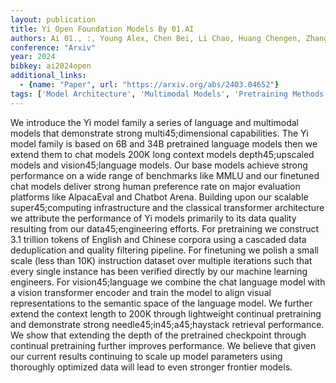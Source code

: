```yaml
---
layout: publication
title: Yi Open Foundation Models By 01.AI
authors: Ai 01., :, Young Alex, Chen Bei, Li Chao, Huang Chengen, Zhang Ge, Zhang Guanwei, Li Heng, Zhu Jiangcheng, Chen Jianqun, Chang Jing, Yu Kaidong, Liu Peng, Liu Qiang, Yue Shawn, Yang Senbin, Yang Shiming, Yu Tao, Xie Wen, Huang Wenhao, Hu Xiaohui, Ren Xiaoyi, Niu Xinyao, Nie Pengcheng, Xu Yuchi, Liu Yudong, Wang Yue, Cai Yuxuan, Gu Zhenyu, Liu Zhiyuan, Dai Zonghong
conference: "Arxiv"
year: 2024
bibkey: ai2024open
additional_links:
  - {name: "Paper", url: "https://arxiv.org/abs/2403.04652"}
tags: ['Model Architecture', 'Multimodal Models', 'Pretraining Methods', 'Tools', 'Training Techniques', 'Transformer']
---
```

We introduce the Yi model family a series of language and multimodal models that demonstrate strong multi45;dimensional capabilities. The Yi model family is based on 6B and 34B pretrained language models then we extend them to chat models 200K long context models depth45;upscaled models and vision45;language models. Our base models achieve strong performance on a wide range of benchmarks like MMLU and our finetuned chat models deliver strong human preference rate on major evaluation platforms like AlpacaEval and Chatbot Arena. Building upon our scalable super45;computing infrastructure and the classical transformer architecture we attribute the performance of Yi models primarily to its data quality resulting from our data45;engineering efforts. For pretraining we construct 3.1 trillion tokens of English and Chinese corpora using a cascaded data deduplication and quality filtering pipeline. For finetuning we polish a small scale (less than 10K) instruction dataset over multiple iterations such that every single instance has been verified directly by our machine learning engineers. For vision45;language we combine the chat language model with a vision transformer encoder and train the model to align visual representations to the semantic space of the language model. We further extend the context length to 200K through lightweight continual pretraining and demonstrate strong needle45;in45;a45;haystack retrieval performance. We show that extending the depth of the pretrained checkpoint through continual pretraining further improves performance. We believe that given our current results continuing to scale up model parameters using thoroughly optimized data will lead to even stronger frontier models.
